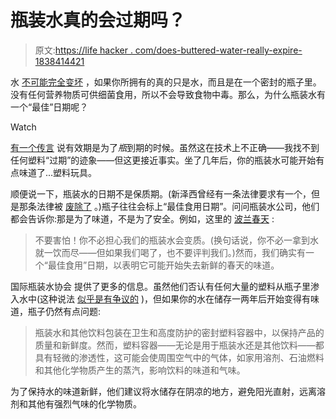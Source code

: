 # 瓶装水真的会过期吗？

> 原文:[https://life hacker . com/does-buttered-water-really-expire-1838414421](https://lifehacker.com/does-bottled-water-really-expire-1838414421)

水 [不可能完全变坏](https://lifehacker.com/water-doesnt-go-bad-1826120883) ，如果你所拥有的真的只是水，而且是在一个密封的瓶子里。没有任何营养物质可供细菌食用，所以不会导致食物中毒。那么，为什么瓶装水有一个“最佳”日期呢？

Watch

[有一个传言](https://old.reddit.com/r/YouShouldKnow/comments/d7tdad/ysk_the_expiration_dates_on_water_bottles_are_for/) 说有效期是为了*瓶*到期的时候。虽然这在技术上不正确——我找不到任何塑料“过期”的迹象——但这更接近事实。坐了几年后，你的瓶装水可能开始有点味道了...塑料玩具。

顺便说一下，瓶装水的日期不是保质期。(新泽西曾经有一条法律要求有一个，但是那条法律被 [废除了](https://6abc.com/health/nj-city-hands-out-expired-water-as-residents-worry-of-lead/5466832/) 。)瓶子往往会标上“最佳食用日期”。问问瓶装水公司，他们都会告诉你:那是为了味道，不是为了安全。例如，这里的 [波兰春天](https://www.polandspring.com/faq) :

> 不要害怕！你不必担心我们的瓶装水会变质。(换句话说，你不必一拿到水就一饮而尽——但如果我们喝了，也不要评判我们。)然而，我们确实有一个“最佳食用”日期，以表明它可能开始失去新鲜的春天的味道。

国际瓶装水协会 提供了更多的信息。虽然他们否认有任何大量的塑料从瓶子里渗入水中(这种说法 [似乎是有争议的](https://www.today.com/health/bottled-water-hot-plastic-may-leach-chemicals-some-experts-say-t132687) )，但如果你的水在储存一两年后开始变得有味道，瓶子仍然有点问题:

> 瓶装水和其他饮料包装在卫生和高度防护的密封塑料容器中，以保持产品的质量和新鲜度。然而，塑料容器——无论是用于瓶装水还是其他饮料——都具有轻微的渗透性，这可能会使周围空气中的气体，如家用溶剂、石油燃料和其他化学物质产生的蒸汽，影响饮料的味道和气味。

为了保持水的味道新鲜，他们建议将水储存在阴凉的地方，避免阳光直射，远离溶剂和其他有强烈气味的化学物质。